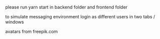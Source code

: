 please run yarn start in backend folder and frontend folder

to simulate messaging environment login as different users in two tabs / windows

avatars from freepik.com